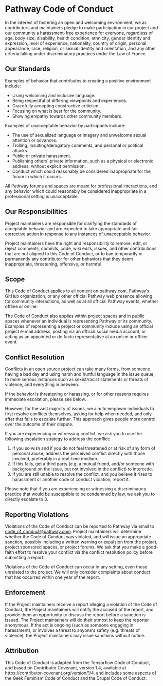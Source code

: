 # Pathway Code of Conduct

In the interest of fostering an open and welcoming environment, we as
contributors and maintainers pledge to make participation in our project and our
community a harassment-free experience for everyone, regardless of age, body
size, disability, health condition, ethnicity, gender identity and expression, level of
experience, nationality, country of origin, personal appearance, race, religion, or sexual identity
and orientation, and any other criteria falling under discriminatory practices under the Law of France.

## Our Standards

Examples of behavior that contributes to creating a positive environment include:

*   Using welcoming and inclusive language.
*   Being respectful of differing viewpoints and experiences.
*   Gracefully accepting constructive criticism.
*   Focusing on what is best for the community.
*   Showing empathy towards other community members.

Examples of unacceptable behavior by participants include:

*   The use of sexualized language or imagery and unwelcome sexual attention or
    advances.
*   Trolling, insulting/derogatory comments, and personal or political attacks.
*   Public or private harassment.
*   Publishing others' private information, such as a physical or electronic
    address, without explicit permission.
*   Conduct which could reasonably be considered inappropriate for the forum in
    which it occurs.

All Pathway forums and spaces are meant for professional interactions, and any behavior which could reasonably be considered inappropriate in a professional setting is unacceptable.


## Our Responsibilities

Project maintainers are responsible for clarifying the standards of acceptable behavior and are expected to take appropriate and fair corrective action in response to any instances of unacceptable behavior.

Project maintainers have the right and responsibility to remove, edit, or reject comments, commits, code, wiki edits, issues, and other contributions that are not aligned to this Code of Conduct, or to ban temporarily or permanently any contributor for other behaviors that they deem inappropriate, threatening, offensive, or harmful.


## Scope

This Code of Conduct applies to all content on pathway.com, Pathway’s GitHub organization, or any other official Pathway web presence allowing for community interactions, as well as at all official Pathway events, whether offline or online.

The Code of Conduct also applies within project spaces and in public spaces whenever an individual is representing Pathway or its community. Examples of representing a project or community include using an official project e-mail address, posting via an official social media account, or acting as an appointed or de facto representative at an online or offline event.


## Conflict Resolution

Conflicts in an open source project can take many forms, from someone having a bad day and using harsh and hurtful language in the issue queue, to more serious instances such as sexist/racist statements or threats of violence, and everything in between.

If the behavior is threatening or harassing, or for other reasons requires immediate escalation, please see below.

However, for the vast majority of issues, we aim to empower individuals to first resolve conflicts themselves, asking for help when needed, and only after that fails to escalate further. This approach gives people more control over the outcome of their dispute. 

If you are experiencing or witnessing conflict, we ask you to use the following escalation strategy to address the conflict:

1.  If you so wish and if you do not feel threatened or at risk of any form of personal abuse, address the perceived conflict directly with those involved, preferably in a real-time medium.
2.  If this fails, get a third party (e.g. a mutual friend, and/or someone with
    background on the issue, but not involved in the conflict) to intercede.
3.  If you are still unable to resolve the conflict, and you believe it rises to
    harassment or another code of conduct violation, report it.

Please note that if you are experiencing or witnessing a discriminatory practice that would be susceptible to be condemned by law, we ask you to directly escalate to 3. 

## Reporting Violations

Violations of the Code of Conduct can be reported to Pathway via email to code_of_conduct@pathway.com. Project maintainers will determine whether the Code of Conduct was violated, and will issue an appropriate sanction, possibly including a written warning or expulsion from the project, project sponsored spaces, or project forums. We ask that you make a good-faith effort to resolve your conflict via the conflict resolution policy before submitting a report.

Violations of the Code of Conduct can occur in any setting, even those unrelated to the project. We will only consider complaints about conduct that has occurred within one year of the report.


## Enforcement

If the Project maintainers receive a report alleging a violation of the Code of Conduct, the Project maintainers will notify the accused of the report, and provide them an opportunity to discuss the report before a sanction is issued. The Project maintainers will do their utmost to keep the reporter anonymous. If the act is ongoing (such as someone engaging in harassment), or involves a threat to anyone's safety (e.g. threats of violence), the Project maintainers may issue sanctions without notice.


## Attribution

This Code of Conduct is adapted from the Tensorflow Code of Conduct, and based on Contributor Covenant, version 1.4, available at https://contributor-covenant.org/version/1/4, and includes some aspects of the Geek Feminism Code of Conduct and the Drupal Code of Conduct.
